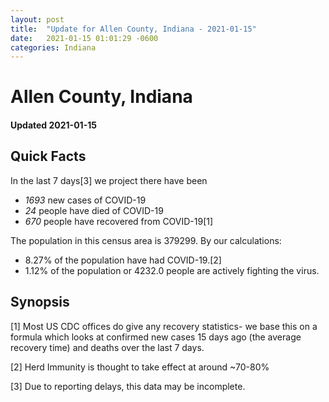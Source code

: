 ```yaml
---
layout: post
title:  "Update for Allen County, Indiana - 2021-01-15"
date:   2021-01-15 01:01:29 -0600
categories: Indiana
---
```


# Allen County, Indiana
#### Updated 2021-01-15

## Quick Facts

In the last 7 days[3] we project there have been
- *1693* new cases of COVID-19
- *24* people have died of COVID-19
- *670* people have recovered from COVID-19[1]

The population in this census area is 379299. By our calculations:
- 8.27% of the population have had COVID-19.[2]
- 1.12% of the population or 4232.0 people are actively fighting the virus.

## Synopsis




[1] Most US CDC offices do give any recovery statistics- we base this on a formula which looks at confirmed new cases
15 days ago (the average recovery time) and deaths over the last 7 days.

[2] Herd Immunity is thought to take effect at around ~70-80%

[3] Due to reporting delays, this data may be incomplete.
 
    